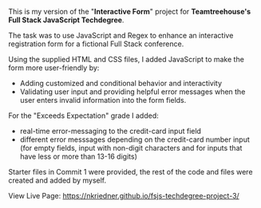 This is my version of the "**Interactive Form**" project for **Teamtreehouse's Full Stack JavaScript Techdegree**.

The task was to use JavaScript and Regex to enhance an interactive registration form for a fictional Full Stack conference.

Using the supplied HTML and CSS files, I added JavaScript to make the form more user-friendly by:

-   Adding customized and conditional behavior and interactivity
-   Validating user input and providing helpful error messages when the user enters invalid information into the form fields.

For the "Exceeds Expectation" grade I added:

-   real-time error-messaging to the credit-card input field
-   different error messsages depending on the credit-card number input (for empty fields, input with non-digit characters and for inputs that have less or more than 13-16 digits)

Starter files in Commit 1 were provided, the rest of the code and files were created and added by myself.

View Live Page: https://nkriedner.github.io/fsjs-techdegree-project-3/
